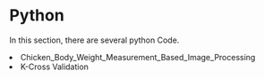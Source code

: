 # Python
<p>In this section, there are several python Code.</p>

<li>Chicken_Body_Weight_Measurement_Based_Image_Processing</li>
<li>K-Cross Validation</li>
